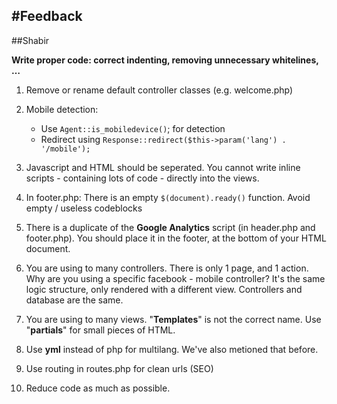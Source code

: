 #Feedback
---
##Shabir

**Write proper code: correct indenting, removing unnecessary whitelines, …**

1. Remove or rename default controller classes (e.g. welcome.php)
2. Mobile detection:
	- Use <code>Agent::is_mobiledevice()</code>; for detection
	- Redirect using <code>Response::redirect($this->param('lang') . '/mobile');</code>

3. Javascript and HTML should be seperated. You cannot write inline scripts - containing lots of code - directly into the views.
4. In footer.php: There is an empty <code>$(document).ready()</code> function. Avoid empty / useless codeblocks
5. There is a duplicate of the **Google Analytics** script (in header.php and footer.php). You should place it in the footer, at the bottom of your HTML document.
6. You are using to many controllers. There is only 1 page, and 1 action. Why are you using a specific facebook - mobile controller? It's the same logic structure, only rendered with a different view. Controllers and database are the same.
7. You are using to many views. "**Templates**" is not the correct name. Use "**partials**" for small pieces of HTML.
8. Use **yml** instead of php for multilang. We've also metioned that before.
9. Use routing in routes.php for clean urls (SEO)
10. Reduce code as much as possible.